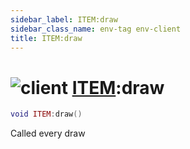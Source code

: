 ```yaml
---
sidebar_label: ITEM:draw
sidebar_class_name: env-tag env-client
title: ITEM:draw
---
```


# <img src='/img/wiki/client.png' alt='client' data-tag='env-tag' /> [ITEM](../item/README.md):draw

```lua
void ITEM:draw()
```

Called every draw<br/>
